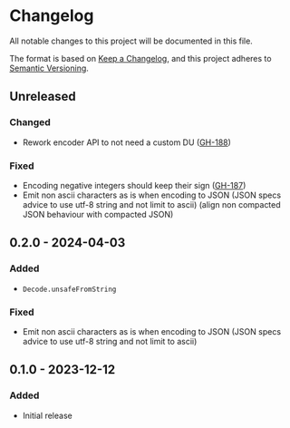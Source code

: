 # Changelog

All notable changes to this project will be documented in this file.

The format is based on [Keep a Changelog](https://keepachangelog.com/en/1.0.0/),
and this project adheres to [Semantic Versioning](https://semver.org/spec/v2.0.0.html).

## Unreleased

### Changed

* Rework encoder API to not need a custom DU ([GH-188](https://github.com/thoth-org/Thoth.Json/pull/188/))

### Fixed

* Encoding negative integers should keep their sign ([GH-187](https://github.com/thoth-org/Thoth.Json/issues/187))
* Emit non ascii characters as is when encoding to JSON (JSON specs advice to use utf-8 string and not limit to ascii) (align non compacted JSON behaviour with compacted JSON)

## 0.2.0 - 2024-04-03

### Added

* `Decode.unsafeFromString`

### Fixed

* Emit non ascii characters as is when encoding to JSON (JSON specs advice to use utf-8 string and not limit to ascii)

## 0.1.0 - 2023-12-12

### Added

* Initial release
